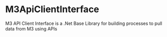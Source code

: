 M3ApiClientInterface
====================

M3 API Client Interface is a .Net Base Library for building processes to pull data from M3 using APIs
